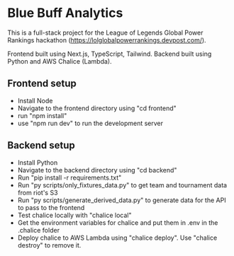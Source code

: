 # Blue Buff Analytics

This is a full-stack project for the League of Legends Global Power Rankings hackathon (https://lolglobalpowerrankings.devpost.com/).

Frontend built using Next.js, TypeScript, Tailwind.
Backend built using Python and AWS Chalice (Lambda).

## Frontend setup

- Install Node
- Navigate to the frontend directory using "cd frontend"
- run "npm install"
- use "npm run dev" to run the development server

## Backend setup

- Install Python
- Navigate to the backend directory using "cd backend"
- Run "pip install -r requirements.txt"
- Run "py scripts/only_fixtures_data.py" to get team and tournament data from riot's S3
- Run "py scripts/generate_derived_data.py" to generate data for the API to pass to the frontend
- Test chalice locally with "chalice local"
- Get the environment variables for chalice and put them in .env in the .chalice folder
- Deploy chalice to AWS Lambda using "chalice deploy". Use "chalice destroy" to remove it.
